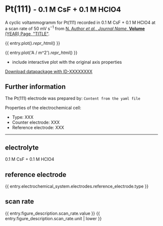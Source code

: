 # Pt(111) <small>- 0.1 M CsF + 0.1 M HClO4</small>

A cyclic voltammogramm for Pt(111) recorded in 0.1 M CsF + 0.1 M HClO4 at a scan rate of 50 mV s$^{-1}$ from [N. Author *et al.*, *Journal Name*, **Volume** (YEAR) Page, "TITLE"](https://doi.org/10.1039/C0CP01001D).

{{ entry.plot()._repr_html_() }}

{{ entry.plot('A / m^2')._repr_html_() }}

* include interactive plot with the original axis properties

[Download datapackage with ID-XXXXXXXX](http://link.to.datapackage.XXXXXXXXzip)

## Further information
The Pt(111) electrode was prepared by:
`Content from the yaml file`

Properties of the electrochemical cell:

* Type: XXX
* Counter electrode: XXX
* Reference electrode: XXX

----

## electrolyte
0.1 M CsF + 0.1 M HClO4

## reference electrode

{{ entry.electrochemical_system.electrodes.reference_electrode.type }}

## scan rate
{{ entry.figure_description.scan_rate.value }} {{ entry.figure_description.scan_rate.unit | lower }}
